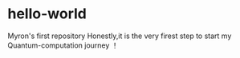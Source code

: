 # hello-world
Myron's first repository
Honestly,it is the very firest step to start my Quantum-computation journey ！
